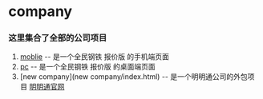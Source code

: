 # company

### 这里集合了全部的公司项目

1. [moblie](https://cccikov.github.io/company/moblie/市集.html) -- 是一个全民钢铁 报价版 的手机端页面
2. [pc](https://cccikov.github.io/company/pc/index.html) -- 是一个全民钢铁 报价版 的桌面端页面
2. [new company](new company/index.html) -- 是一个明明通公司的外包项目 [明明通官网](http://www.mingmingtong.com.cn/)
